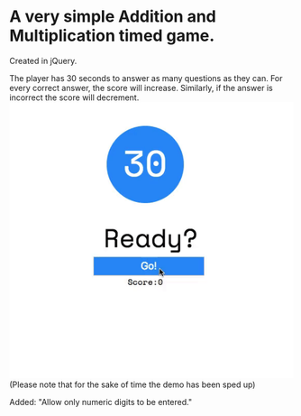 # A very simple Addition and Multiplication timed game.

Created in jQuery.

The player has 30 seconds to answer as many questions as they can.
For every correct answer, the score will increase. Similarly, if the answer is incorrect the score will decrement.
<img src="assets/Math-Game-demo.gif">
(Please note that for the sake of time the demo has been sped up)

Added:
"Allow only numeric digits to be entered."

